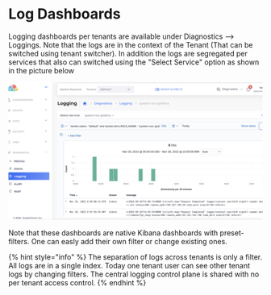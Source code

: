 # Log Dashboards

Logging dashboards per tenants are available under Diagnostics --> Loggings. Note that the logs are in the context of the Tenant (That can be switched using tenant switcher). In addition the logs are segregated per services that also can switched using the "Select Service" option as shown in the picture below

![](<../../../.gitbook/assets/image (20) (1) (1) (1).png>)

Note that these dashboards are native Kibana dashboards with preset-filters. One can easly add their own filter or change existing ones.

{% hint style="info" %}
The separation of logs across tenants is only a filter. All logs are in a single index. Today one tenant user can see other tenant logs by changing filters. The central logging control plane is shared with no per tenant access control.&#x20;
{% endhint %}
